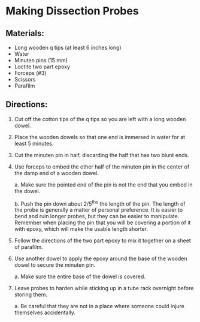 # Making Dissection Probes

## Materials:

- Long wooden q tips (at least 6 inches long)
- Water
- Minuten pins (15 mm)
- Loctite two part epoxy
- Forceps (#3)
- Scissors
- Parafilm

## Directions:

1. Cut off the cotton tips of the q tips so you are left with a long wooden dowel.

2. Place the wooden dowels so that one end is immersed in water for at least 5 minutes.

3. Cut the minuten pin in half, discarding the half that has two blunt ends.

4. Use forceps to embed the other half of the minuten pin in the center of the damp end of a wooden dowel.

    a. Make sure the pointed end of the pin is not the end that you embed in the dowel.

    b. Push the pin down about 2/5<sup>ths</sup> the length of the pin. The length of the probe is generally a matter of personal preference. It is easier to bend and ruin longer probes, but they can be easier to manipulate. Remember when placing the pin that you will be covering a portion of it with epoxy, which will make the usable length shorter.

5. Follow the directions of the two part epoxy to mix it together on a sheet of parafilm.

6. Use another dowel to apply the epoxy around the base of the wooden dowel to secure the minuten pin.

    a. Make sure the entire base of the dowel is covered.

7. Leave probes to harden while sticking up in a tube rack overnight before storing them.

    a. Be careful that they are not in a place where someone could injure themselves accidentally.
